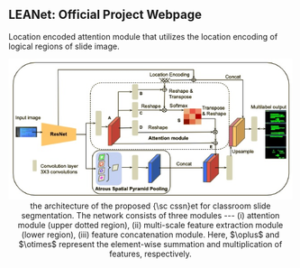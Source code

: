 ## LEANet: Official Project Webpage
Location encoded attention module that utilizes the location encoding of logical regions of slide image.

<p align="center">
<img src="assets/leanet.jpg" />
the architecture of the proposed {\sc cssn}et for classroom slide segmentation. The network consists of three modules --- (i) attention module (upper dotted region), (ii) multi-scale feature extraction module (lower  region), (iii) feature concatenation module. Here, $\oplus$ and $\otimes$ represent the element-wise summation and multiplication of features, respectively.
</p>